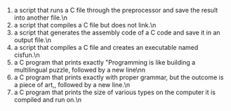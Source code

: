1. a script that runs a C file through the preprocessor and save the result into another file.\n
2. a script that compiles a C file but does not link.\n
3. a script that generates the assembly code of a C code and save it in an output file.\n
4.  a script that compiles a C file and creates an executable named cisfun.\n
5. a C program that prints exactly "Programming is like building a multilingual puzzle, followed by a new line\nn
6. a C program that prints exactly with proper grammar, but the outcome is a piece of art,, followed by a new line.\n
7.  a C program that prints the size of various types on the computer it is compiled and run on.\n